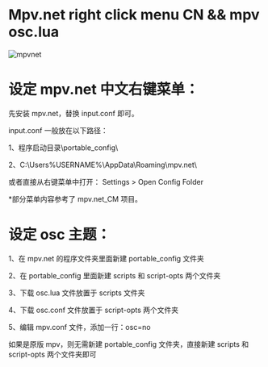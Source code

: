 # Mpv.net right click menu CN  && mpv osc.lua


![mpvnet](https://user-images.githubusercontent.com/70951194/148356351-5a9f0adb-0c1b-4399-bbb5-2cf9f36af2e9.png)






# 设定 mpv.net 中文右键菜单：


先安装 mpv.net，替换 input.conf 即可。

input.conf 一般放在以下路径：

1、程序启动目录\portable_config\ 

2、C:\Users\%USERNAME%\AppData\Roaming\mpv.net\

或者直接从右键菜单中打开： Settings > Open Config Folder

*部分菜单内容参考了 mpv.net_CM 项目。





# 设定 osc 主题：



1、在 mpv.net 的程序文件夹里面新建 portable_config 文件夹

2、在 portable_config 里面新建 scripts 和 script-opts 两个文件夹

3、下载 osc.lua 文件放置于 scripts 文件夹

4、下载 osc.conf 文件放置于  script-opts 两个文件夹

5、编辑 mpv.conf 文件，添加一行：osc=no 

如果是原版 mpv，则无需新建 portable_config 文件夹，直接新建 scripts 和 script-opts 两个文件夹即可
